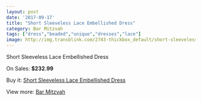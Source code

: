 ```yaml
---
layout: post
date: '2017-09-17'
title: "Short Sleeveless Lace Embellished Dress"
category: Bar Mitzvah
tags: ["dress","beaded","unique","dresses","lace"]
image: http://img.transblink.com/2743-thickbox_default/short-sleeveless-lace-embellished-dress.jpg
---
```

Short Sleeveless Lace Embellished Dress

On Sales: **$232.99**
<a href="https://www.transblink.com/en/bar-mitzvah/877-short-sleeveless-lace-embellished-dress.html"><amp-img layout="responsive" width="600" height="600" src="//img.transblink.com/2743-thickbox_default/short-sleeveless-lace-embellished-dress.jpg" alt="Short Sleeveless Lace Embellished Dress 0" /></a>
<a href="https://www.transblink.com/en/bar-mitzvah/877-short-sleeveless-lace-embellished-dress.html"><amp-img layout="responsive" width="600" height="600" src="//img.transblink.com/2745-thickbox_default/short-sleeveless-lace-embellished-dress.jpg" alt="Short Sleeveless Lace Embellished Dress 1" /></a>
<a href="https://www.transblink.com/en/bar-mitzvah/877-short-sleeveless-lace-embellished-dress.html"><amp-img layout="responsive" width="600" height="600" src="//img.transblink.com/2744-thickbox_default/short-sleeveless-lace-embellished-dress.jpg" alt="Short Sleeveless Lace Embellished Dress 2" /></a>

Buy it: [Short Sleeveless Lace Embellished Dress](https://www.transblink.com/en/bar-mitzvah/877-short-sleeveless-lace-embellished-dress.html "Short Sleeveless Lace Embellished Dress")

View more: [Bar Mitzvah](https://www.transblink.com/en/2-bar-mitzvah "Bar Mitzvah")